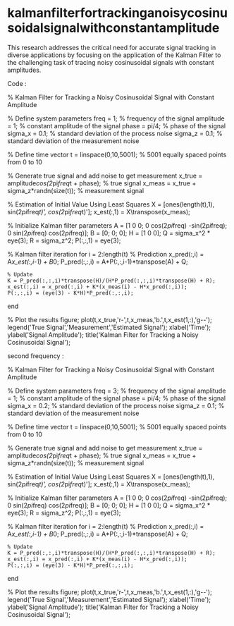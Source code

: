 # kalmanfilterfortrackinganoisycosinusoidalsignalwithconstantamplitude
This research addresses the critical need for accurate signal tracking in diverse applications by focusing on the application of the Kalman Filter to the challenging task of tracing noisy cosinusoidal signals with constant amplitudes. 

Code : 

% Kalman Filter for Tracking a Noisy Cosinusoidal Signal with Constant Amplitude

% Define system parameters
freq = 1;               % frequency of the signal
amplitude = 1;          % constant amplitude of the signal
phase = pi/4;           % phase of the signal
sigma_x = 0.1;          % standard deviation of the process noise
sigma_z = 0.1;          % standard deviation of the measurement noise

% Define time vector
t = linspace(0,10,5001); % 5001 equally spaced points from 0 to 10

% Generate true signal and add noise to get measurement
x_true = amplitude*cos(2*pi*freq*t + phase); % true signal
x_meas = x_true + sigma_z*randn(size(t));   % measurement signal

% Estimation of Initial Value Using Least Squares
X = [ones(length(t),1), sin(2*pi*freq*t)', cos(2*pi*freq*t)'];
x_est(:,1) = X\transpose(x_meas);

% Initialize Kalman filter parameters
A = [1 0 0; 0 cos(2*pi*freq) -sin(2*pi*freq); 0 sin(2*pi*freq) cos(2*pi*freq)];
B = [0; 0; 0];
H = [1 0 0];
Q = sigma_x^2 * eye(3);
R = sigma_z^2;
P(:,:,1) = eye(3);

% Kalman filter iteration
for i = 2:length(t)
    % Prediction
    x_pred(:,i) = A*x_est(:,i-1) + B*0;
    P_pred(:,:,i) = A*P(:,:,i-1)*transpose(A) + Q;
    
    % Update
    K = P_pred(:,:,i)*transpose(H)/(H*P_pred(:,:,i)*transpose(H) + R);
    x_est(:,i) = x_pred(:,i) + K*(x_meas(i) - H*x_pred(:,i));
    P(:,:,i) = (eye(3) - K*H)*P_pred(:,:,i);
end

% Plot the results
figure;
plot(t,x_true,'r-',t,x_meas,'b.',t,x_est(1,:),'g--');
legend('True Signal','Measurement','Estimated Signal');
xlabel('Time');
ylabel('Signal Amplitude');
title('Kalman Filter for Tracking a Noisy Cosinusoidal Signal');

second frequency : 

% Kalman Filter for Tracking a Noisy Cosinusoidal Signal with Constant Amplitude

% Define system parameters
freq = 3;               % frequency of the signal
amplitude = 1;          % constant amplitude of the signal
phase = pi/4;           % phase of the signal
sigma_x = 0.2;          % standard deviation of the process noise
sigma_z = 0.1;          % standard deviation of the measurement noise

% Define time vector
t = linspace(0,10,5001); % 5001 equally spaced points from 0 to 10

% Generate true signal and add noise to get measurement
x_true = amplitude*cos(2*pi*freq*t + phase); % true signal
x_meas = x_true + sigma_z*randn(size(t));   % measurement signal

% Estimation of Initial Value Using Least Squares
X = [ones(length(t),1), sin(2*pi*freq*t)', cos(2*pi*freq*t)'];
x_est(:,1) = X\transpose(x_meas);

% Initialize Kalman filter parameters
A = [1 0 0; 0 cos(2*pi*freq) -sin(2*pi*freq); 0 sin(2*pi*freq) cos(2*pi*freq)];
B = [0; 0; 0];
H = [1 0 0];
Q = sigma_x^2 * eye(3);
R = sigma_z^2;
P(:,:,1) = eye(3);

% Kalman filter iteration
for i = 2:length(t)
    % Prediction
    x_pred(:,i) = A*x_est(:,i-1) + B*0;
    P_pred(:,:,i) = A*P(:,:,i-1)*transpose(A) + Q;
    
    % Update
    K = P_pred(:,:,i)*transpose(H)/(H*P_pred(:,:,i)*transpose(H) + R);
    x_est(:,i) = x_pred(:,i) + K*(x_meas(i) - H*x_pred(:,i));
    P(:,:,i) = (eye(3) - K*H)*P_pred(:,:,i);
end

% Plot the results
figure;
plot(t,x_true,'r-',t,x_meas,'b.',t,x_est(1,:),'g--');
legend('True Signal','Measurement','Estimated Signal');
xlabel('Time');
ylabel('Signal Amplitude');
title('Kalman Filter for Tracking a Noisy Cosinusoidal Signal');

